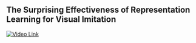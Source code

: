 ## The Surprising Effectiveness of Representation Learning for Visual Imitation

<a href="{https://www.youtube.com/watch?v=oQjdB2_RlGE}" title="Video Link"><img src="{https://drive.google.com/file/d/1ZHibQ5zPuOL6QYOcaguuy0Du2o-7G810/view?usp=sharing}" alt="Video Link" /></a>
